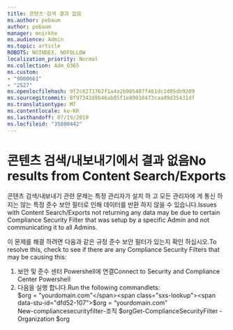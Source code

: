 ```yaml
---
title: 콘텐츠 검색 결과 없음
ms.author: pebaum
author: pebaum
manager: mnirkhe
ms.audience: Admin
ms.topic: article
ROBOTS: NOINDEX, NOFOLLOW
localization_priority: Normal
ms.collection: Adm_O365
ms.custom:
- "9000661"
- "2527"
ms.openlocfilehash: 9f2c0273762f1a4a2b905487f461dc1d05db9209
ms.sourcegitcommit: 8f97342d8b46ab05f1e89018473caad9d35431df
ms.translationtype: MT
ms.contentlocale: ko-KR
ms.lasthandoff: 07/19/2019
ms.locfileid: "35800442"
---
```

# <a name="no-results-from-content-searchexports"></a><span data-ttu-id="dfd52-102">콘텐츠 검색/내보내기에서 결과 없음</span><span class="sxs-lookup"><span data-stu-id="dfd52-102">No results from Content Search/Exports</span></span>

<span data-ttu-id="dfd52-103">콘텐츠 검색/내보내기 관련 문제는 특정 관리자가 설치 하 고 모든 관리자에 게 통신 하지는 않는 특정 준수 보안 필터로 인해 데이터를 반환 하지 않을 수 있습니다.</span><span class="sxs-lookup"><span data-stu-id="dfd52-103">Issues with Content Search/Exports not returning any data may be due to certain Compliance Security Filter that was setup by a specific Admin and not communicating it to all Admins.</span></span>

<span data-ttu-id="dfd52-104">이 문제를 해결 하려면 다음과 같은 규정 준수 보안 필터가 있는지 확인 하십시오.</span><span class="sxs-lookup"><span data-stu-id="dfd52-104">To resolve this, check to see if there are any Compliance Security Filters that may be causing this:</span></span>
1. <span data-ttu-id="dfd52-105">보안 및 준수 센터 Powershell에 연결</span><span class="sxs-lookup"><span data-stu-id="dfd52-105">Connect to Security and Compliance Center Powershell</span></span>
2. <span data-ttu-id="dfd52-106">다음을 실행 합니다.</span><span class="sxs-lookup"><span data-stu-id="dfd52-106">Run the following commandlets:</span></span>
<br><span data-ttu-id="dfd52-107">$org = "yourdomain.com"</span><span class="sxs-lookup"><span data-stu-id="dfd52-107">$org = “yourdomain.com”</span></span>
<br><span data-ttu-id="dfd52-108">New-compliancesecurityfilter-조직 $org</span><span class="sxs-lookup"><span data-stu-id="dfd52-108">Get-ComplianceSecurityFilter -Organization $org</span></span>